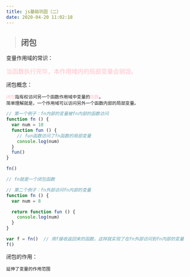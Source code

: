```yaml
---
title: js基础巩固（二）
date: 2020-04-20 11:02:18
---
```


> ## 闭包

变量作用域的常识：

<font color="pink" size="3"> 当函数执行完毕，本作用域内的局部变量会销毁。</font>

闭包概念：

<code><font color="pink">闭包</font>指有权访问另一个函数作用域中变量的<font color="pink">函数</font>。 简单理解就是，一个作用域可以访问另外一个函数内部的局部变量。</code>
```js
// 第一个例子：fn内部的变量被fn内部的函数访问
function fn () {
  var num = 10
  function fun () {
    // fun函数访问了fn函数的局部变量
    console.log(num)
  }
  fun()
}

fn()

// fn就是一个闭包函数

// 第二个例子：fn外部访问fn内部的变量
function fn () {
  var num = 8

  return function fun () {
    console.log(num)
  }
}

var f = fn()  // 用f接收返回来的函数，这样就实现了在fn外部访问到fn内部的变量
f()
```
闭包的作用：

<code>延伸了变量的作用范围</code>
